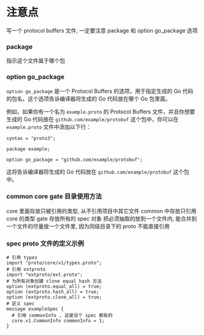# 注意点
写一个 protocol buffers 文件, 一定要注意 package 和 option go_package 选项

### package  
指示这个文件属于哪个包

### option go_package
`option go_package` 是一个 Protocol Buffers 的选项，用于指定生成的 Go 代码的包名。这个选项告诉编译器将生成的 Go 代码放在哪个 Go 包里面。

例如，如果你有一个名为 `example.proto` 的 Protocol Buffers 文件，并且你想要生成的 Go 代码放在 `github.com/example/protobuf` 这个包中，你可以在 `example.proto` 文件中添加以下行：

```
syntax = "proto3";

package example;

option go_package = "github.com/example/protobuf";
```

这将告诉编译器将生成的 Go 代码放在 `github.com/example/protobuf` 这个包中。

### common core gate 目录使用方法
core 里面存放只被引用的类型, 从不引用项目中其它文件
common 中存放只引用 core 的类型
gate 存放所有的 spec 对象
把必须抽取的放到一个文件内, 能合并到一个文件的尽量放一个文件里, 因为同级目录下的 proto 不能直接引用

### spec proto 文件的定义示例
```shell
# 引用 types
import "proto/core/v1/types.proto";
# 引用 extproto
import "extproto/ext.proto";
# 为所有对象创建 clone equal hash 方法 
option (extproto.equal_all) = true;
option (extproto.hash_all) = true;
option (extproto.clone_all) = true;
# 定义 spec
message exampleSpec {
  # 引用 commonInfo , 这是没个 spec 都有的
  core.v1.CommonInfo commonInfo = 1;
}
``` 
